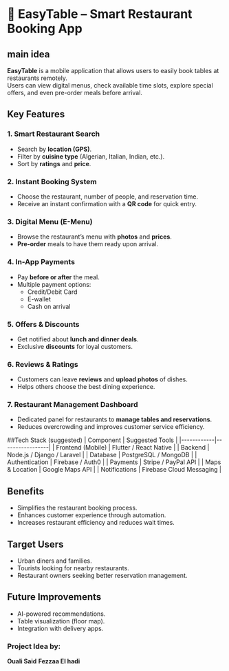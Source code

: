 # 🍴 EasyTable – Smart Restaurant Booking App

## main idea
**EasyTable** is a mobile application that allows users to easily book tables at restaurants remotely.  
Users can view digital menus, check available time slots, explore special offers, and even pre-order meals before arrival.

## Key Features

### 1. Smart Restaurant Search
- Search by **location (GPS)**.  
- Filter by **cuisine type** (Algerian, Italian, Indian, etc.).  
- Sort by **ratings** and **price**.

### 2. Instant Booking System
- Choose the restaurant, number of people, and reservation time.  
- Receive an instant confirmation with a **QR code** for quick entry.


### 3. Digital Menu (E-Menu)
- Browse the restaurant’s menu with **photos** and **prices**.  
- **Pre-order** meals to have them ready upon arrival.

### 4. In-App Payments
- Pay **before or after** the meal.  
- Multiple payment options:
  - Credit/Debit Card  
  - E-wallet  
  - Cash on arrival

### 5. Offers & Discounts
- Get notified about **lunch and dinner deals**.  
- Exclusive **discounts** for loyal customers.

### 6. Reviews & Ratings
- Customers can leave **reviews** and **upload photos** of dishes.  
- Helps others choose the best dining experience.

### 7. Restaurant Management Dashboard
- Dedicated panel for restaurants to **manage tables and reservations**.  
- Reduces overcrowding and improves customer service efficiency.

##Tech Stack (suggested)
| Component | Suggested Tools |
|------------|-----------------|
| Frontend (Mobile) | Flutter / React Native |
| Backend | Node.js / Django / Laravel |
| Database | PostgreSQL / MongoDB |
| Authentication | Firebase / Auth0 |
| Payments | Stripe / PayPal API |
| Maps & Location | Google Maps API |
| Notifications | Firebase Cloud Messaging |

## Benefits
- Simplifies the restaurant booking process.  
- Enhances customer experience through automation.  
- Increases restaurant efficiency and reduces wait times.

## Target Users
- Urban diners and families.  
- Tourists looking for nearby restaurants.  
- Restaurant owners seeking better reservation management.

## Future Improvements
- AI-powered recommendations.  
- Table visualization (floor map).  
- Integration with delivery apps.

### Project Idea by:  
**Ouali Said**
**Fezzaa El hadi**
